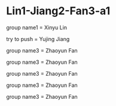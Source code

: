 # Lin1-Jiang2-Fan3-a1

group name1 = Xinyu Lin

try to push = Yujing Jiang

group name3 = Zhaoyun Fan


group name3 = Zhaoyun Fan

group name3 = Zhaoyun Fan

group name3 = Zhaoyun Fan

group name3 = Zhaoyun Fan
